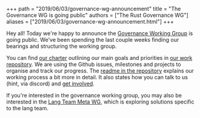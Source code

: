 +++
path = "2019/06/03/governance-wg-announcement"
title = "The Governance WG is going public"
authors = ["The Rust Governance WG"]
aliases = ["2019/06/03/governance-wg-announcement.html"]
+++


Hey all! Today we're happy to announce the [Governance Working Group](https://internals.rust-lang.org/t/governance-working-group-announcement/9637) is going public. We've been spending the last couple weeks finding our bearings and structuring the working group.

You can find [our charter](https://github.com/rust-lang/wg-governance/blob/master/CHARTER.md) outlining our main goals and priorities in [our work repository](https://github.com/rust-lang/wg-governance). We are using the Github issues, milestones and projects to organise and track our progress. The [readme in the repository](https://github.com/rust-lang/wg-governance/) explains our working process a bit more in detail. It also states how you can talk to us (hint, via discord) and [get involved](https://github.com/rust-lang/wg-governance/#how-can-i-get-involved).

If you're interested in the governance working group, you may also be interested in the [Lang Team Meta WG](https://internals.rust-lang.org/t/lang-team-meta-working-group/9989), which is exploring solutions specific to the lang team.

